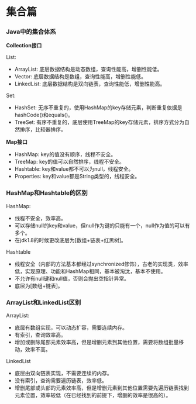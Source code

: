 # 集合篇

### Java中的集合体系
**Collection接口**<p>
List:
- ArrayList: 底层数据结构是动态数组，查询性能高，增删性能低。
- Vector: 底层数据结构是数组，查询性能高，增删性能低。
- LinkedList: 底层数据结构是双向链表，查询性能低，增删性能高。<br>


Set:
- HashSet: 无序不重复的，使用HashMap的key存储元素，判断重复依据是hashCode()和equals()。
- TreeSet: 有序不重复的，底层使用TreeMap的key存储元素，排序方式分为自然排序，比较器排序。

**Map接口**<p>
- HashMap: key的值没有顺序，线程不安全。
- TreeMap: key的值可以自然排序，线程不安全。
- Hashtable: key和value都不可以为null，线程安全。
- Properties: key和value都是String类型的，线程安全。

### HashMap和Hashtable的区别
HashMap:
- 线程不安全，效率高。
- 可以存储null的key和value，但null作为键的只能有一个，null作为值的可以有多个。
- 在jdk1.8的时候更改底层为[数组+链表+红黑树]。

Hashtable
- 线程安全（内部的方法基本都经过synchronized修饰），古老的实现类，效率低，实现原理、功能和HashMap相同，基本被淘汰，基本不使用。
- 不允许有null键和null值，否则会抛出空指针异常。
- 底层为[数组+链表]。

### ArrayList和LinkedList区别
ArrayList:
- 底层有数组实现，可以动态扩容，需要连续内存。
- 有索引，查询效率高。
- 增加或删除尾部元素效率高，但是增删元素到其他位置，需要将数组批量移动，效率不高。

LinkedList
- 底层由双向链表实现，不需要连续的内存。
- 没有索引，查询需要遍历链表，效率低。
- 增删尾部或头部的元素效率高，但是增删元素到其他位置需要先遍历链表找到元素位置，效率较低（在已经找到的前提下，增删的效率是很高的）。
